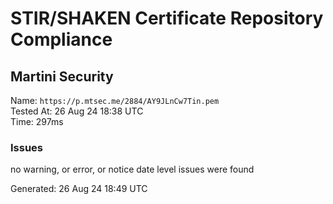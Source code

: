# STIR/SHAKEN Certificate Repository Compliance

## Martini Security

Name: `https://p.mtsec.me/2884/AY9JLnCw7Tin.pem`\
Tested At: 26 Aug 24 18:38 UTC\
Time: 297ms

### Issues

no warning, or error, or notice date level issues were found

Generated: 26 Aug 24 18:49 UTC